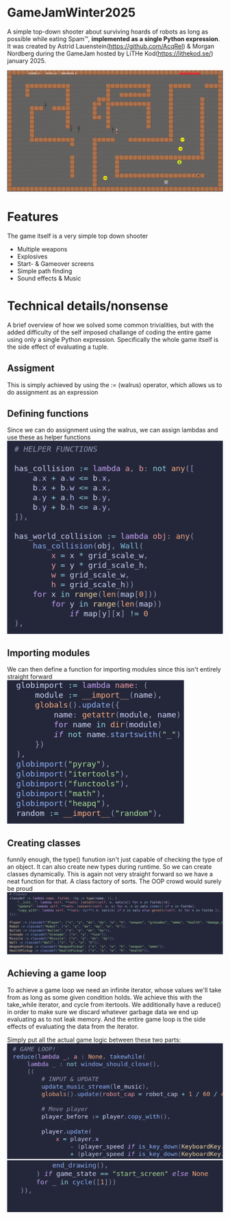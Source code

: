 # GameJamWinter2025

A simple top-down shooter about surviving hoards of robots as long as possible
while eating Spam™, **implemented as a single Python expression**. It was
created by Astrid Lauenstein(https://github.com/AcqRel) & Morgan Nordberg
during the GameJam hosted by LiTHe Kod(https://lithekod.se/) january 2025.


![alt text](game.png "The game")

# Features
The game itself is a very simple top down shooter
- Multiple weapons
- Explosives
- Start- & Gameover screens
- Simple path finding
- Sound effects & Music

# Technical details/nonsense
A brief overview of how we solved some common trivialities, but with the added
difficulty of the self imposed challange of coding the entire game using only
a single Python expression. Specifically the whole game itself is the side
effect of evaluating a tuple.

## Assigment
This is simply achieved by using the := (walrus) operator, which allows us to
do assignment as an expression

## Defining functions
Since we can do assignment using the walrus, we can assign lambdas and use
these as helper functions
![idk](helpers.png "Helper functions")

## Importing modules
We can then define a function for importing modules since this isn't entirely straight forward
![idk](imports.png "Import function")

## Creating classes
funnily enough, the type() funution isn't just capable of checking the type of
an object. It can also create new types during runtime. So we can create
classes dynamically. This is again not very straight forward so we have a neat
function for that. A class factory of sorts. The OOP crowd would surely be
proud
![idk](classes.png "Import function")

## Achieving a game loop
To achieve a game loop we need an infinite iterator, whose values we'll take
from as long as some given condition holds. We achieve this with the take_while
iterator, and cycle from itertools. We additionally have a reduce() in order to
make sure we discard whatever garbage data we end up evaluating as to not leak
memory. And the entire game loop is the side effects of evaluating the data
from the iterator.

Simply put all the actual game logic between these two parts:
![idk](topLoop.png "Import function")
![idk](bottomLoop.png "Import function")


